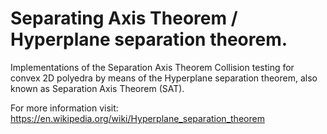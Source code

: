 # Separating Axis Theorem / Hyperplane separation theorem.
Implementations of the Separation Axis Theorem
Collision testing for convex 2D polyedra by means of the
Hyperplane separation theorem, also known as Separation Axis Theorem (SAT).

For more information visit:
https://en.wikipedia.org/wiki/Hyperplane_separation_theorem

